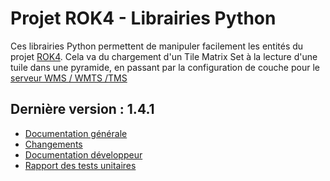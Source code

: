 # Projet ROK4 - Librairies Python

Ces librairies Python permettent de manipuler facilement les entités du projet [ROK4](https://rok4.github.io). Cela va du chargement d'un Tile Matrix Set à la lecture d'une tuile dans une pyramide, en passant par la configuration de couche pour le [serveur WMS / WMTS /TMS](https://rok4.github.io/server)

## Dernière version : 1.4.1

* [Documentation générale](versions/1.4.1/README.md)
* [Changements](versions/1.4.1/CHANGELOG.md)
* [Documentation développeur](versions/1.4.1/DOCUMENTATION.md)
* [Rapport des tests unitaires](versions/1.4.1/TESTS.md)
